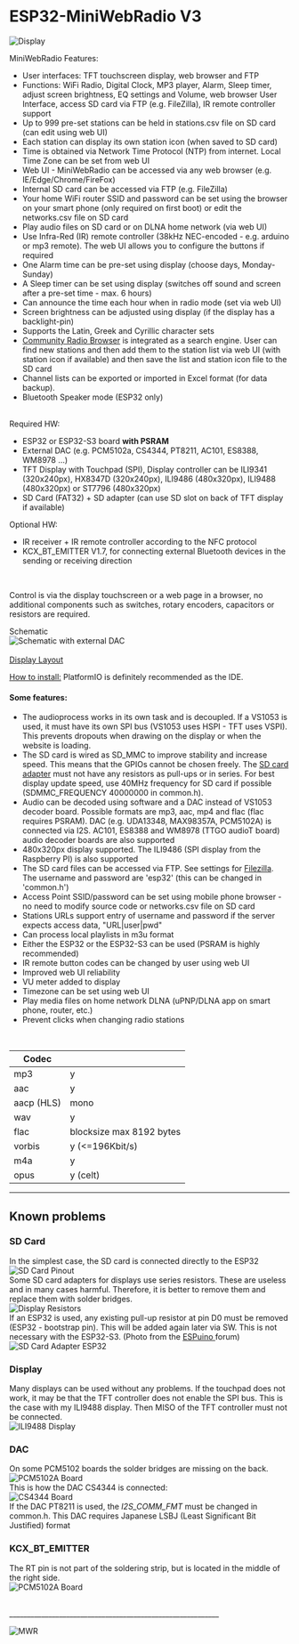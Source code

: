 # ESP32-MiniWebRadio V3

![Display](docs/MiniWebRadio.jpg)

MiniWebRadio Features:
<ul>
<li>User interfaces: TFT touchscreen display, web browser and FTP</li>
<li>Functions: WiFi Radio, Digital Clock, MP3 player, Alarm, Sleep timer, adjust screen brightness, EQ settings and Volume, web browser User Interface, access SD card via FTP (e.g. FileZilla), IR remote controller support</li>
<li>Up to 999 pre-set stations can be held in stations.csv file on SD card (can edit using web UI)</li>
<li>Each station can display its own station icon (when saved to SD card)</li>
<li>Time is obtained via Network Time Protocol (NTP) from internet. Local Time Zone can be set from web UI</li>
<li>Web UI - MiniWebRadio can be accessed via any web browser (e.g. IE/Edge/Chrome/FireFox)</li>
<li>Internal SD card can be accessed via FTP (e.g. FileZilla)</li>
<li>Your home WiFi router SSID and password can be set using the browser on your smart phone (only required on first boot) or edit the networks.csv file on SD card</li>
<li>Play audio files on SD card or on DLNA home network (via web UI)</li>
<li>Use Infra-Red (IR) remote controller (38kHz NEC-encoded - e.g. arduino or mp3 remote). The web UI allows you to configure the buttons if required</li>
<li>One Alarm time can be pre-set using display (choose days, Monday-Sunday)</li>
<li>A Sleep timer can be set using display (switches off sound and screen after a pre-set time - max. 6 hours)</li>
<li>Can announce the time each hour when in radio mode (set via web UI)</li>
<li>Screen brightness can be adjusted using display (if the display has a backlight-pin)</li>
<li>Supports the Latin, Greek and Cyrillic character sets</li>
<li><a href="https://www.radio-browser.info/">Community Radio Browser</a> is integrated as a search engine. User can find new stations and then add them to the station list via web UI (with station icon if available) and then save the list and station icon file to the SD card</li>
<li>Channel lists can be exported or imported in Excel format (for data backup).</li>
<li>Bluetooth Speaker mode (ESP32 only)</li>
</ul><br>
Required HW:
<ul>
<li>ESP32 or ESP32-S3 board <b>with PSRAM</b></li>
<li>External DAC (e.g. PCM5102a, CS4344, PT8211, AC101, ES8388, WM8978 ...)</li>
<li>TFT Display with Touchpad (SPI), Display controller can be ILI9341 (320x240px), HX8347D (320x240px), ILI9486 (480x320px), ILI9488 (480x320px) or ST7796 (480x320px)</li>
<li>SD Card (FAT32) + SD adapter (can use SD slot on back of TFT display if available)</li>
</ul>
Optional HW:
<ul>
<li>IR receiver + IR remote controller according to the NFC protocol</li>
<li>KCX_BT_EMITTER V1.7, for connecting external Bluetooth devices in the sending or receiving direction</li>
</ul><br>

Control is via the display touchscreen or a web page in a browser, no additional components such as switches, rotary encoders, capacitors or resistors are required.

Schematic<br>
![Schematic with external DAC](docs/MiniWebRadioV3_schematic.jpg)<br>
<br>
[Display Layout](docs/MiniWebRadio%20V3%20Layout.pdf)

<a href="https://github.com/schreibfaul1/ESP32-MiniWebRadio/blob/master/additional_info/How%20to%20install.pdf">How to install:</a>
PlatformIO is definitely recommended as the IDE.

#### Some features:

- The audioprocess works in its own task and is decoupled. If a VS1053 is used, it must have its own SPI bus (VS1053 uses HSPI - TFT uses VSPI). This prevents dropouts when drawing on the display or when the website is loading.
- The SD card is wired as SD_MMC to improve stability and increase speed. This means that the GPIOs cannot be chosen freely. The <a href="https://github.com/schreibfaul1/ESP32-MiniWebRadio/blob/master/additional_info/SD_Card_Adapter_for_SD_MMC_.jpg">SD card adapter</a> must not have any resistors as pull-ups or in series. For best display update speed, use 40MHz frequency for SD card if possible (SDMMC_FREQUENCY 40000000 in common.h).
- Audio can be decoded using software and a DAC instead of VS1053 decoder board. Possible formats are mp3, aac, mp4 and flac (flac requires PSRAM). DAC (e.g. UDA13348, MAX98357A, PCM5102A) is connected via I2S. AC101, ES8388 and WM8978 (TTGO audioT board) audio decoder boards are also supported
- 480x320px display supported. The ILI9486 (SPI display from the Raspberry PI) is also supported
- The SD card files can be accessed via FTP. See settings for <a href="https://github.com/schreibfaul1/ESP32-MiniWebRadio/blob/master/additional_info/Filezilla.pdf">Filezilla</a>. The username and password are 'esp32' (this can be changed in 'common.h')
- Access Point SSID/password can be set using mobile phone browser - no need to modify source code or networks.csv file on SD card
- Stations URLs support entry of username and password if the server expects access data, "URL|user|pwd"
- Can process local playlists in m3u format
- Either the ESP32 or the ESP32-S3 can be used (PSRAM is highly recommended)
- IR remote button codes can be changed by user using web UI
- Improved web UI reliability
- VU meter added to display
- Timezone can be set using web UI
- Play media files on home network DLNA (uPNP/DLNA app on smart phone, router, etc.)
- Prevent clicks when changing radio stations

<br>

|Codec|                          |
|-----|--------------------------|
| mp3 | y |
| aac | y |
| aacp (HLS) | mono |
| wav | y |
| flac | blocksize max 8192 bytes |
| vorbis | y (<=196Kbit/s)  |
| m4a | y |
| opus |  y (celt)  |

***

## Known problems
### SD Card
In the simplest case, the SD card is connected directly to the ESP32
<br>
![SD Card Pinout](docs/SD_Card_Pinout.jpg)<br>
Some SD card adapters for displays use series resistors. These are useless and in many cases harmful. Therefore, it is better to remove them and replace them with solder bridges.<br>
![Display Resistors](docs/Display_resistors.jpg)<br>
If an ESP32 is used, any existing pull-up resistor at pin D0 must be removed (ESP32 - bootstrap pin). This will be added again later via SW. This is not necessary with the ESP32-S3.
(Photo from the <a href="https://forum.espuino.de/"> ESPuino </a>forum)![SD Card Adapter ESP32](docs/ESP32_SD_Card_PullUp.jpg)<br>

### Display
Many displays can be used without any problems. If the touchpad does not work, it may be that the TFT controller does not enable the SPI bus. This is the case with my ILI9488 display. Then MISO of the TFT controller must not be connected.<br>
![ILI9488 Display](docs/ILI9488_pins.jpg)<br>

### DAC
On some PCM5102 boards the solder bridges are missing on the back.<br>
![PCM5102A Board](docs/PCM5102A.png)<br>
This is how the DAC CS4344 is connected:<br>
![CS4344 Board](docs/DAC_CS434.jpg)<br>
If the DAC PT8211 is used, the *I2S_COMM_FMT* must be changed in common.h. This DAC requires Japanese LSBJ (Least Significant Bit Justified) format

### KCX_BT_EMITTER
The RT pin is not part of the soldering strip, but is located in the middle of the right side.<br>
![PCM5102A Board](docs/KCX_BT_EMITTER_pins.jpg)<br>

<br>
___________________________________________________________
<br>

![MWR](/docs/MWR.jpg)<br>
<br>



